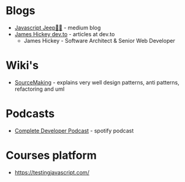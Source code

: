 # Blogs

- [Javascript Jeep🚙💨](https://medium.com/@jagathishsaravanan) - medium blog
- [James Hickey dev.to](https://dev.to/jamesmh) - articles at dev.to
  - James Hickey - Software Architect & Senior Web Developer

# Wiki's

- [SourceMaking](https://sourcemaking.com/) - explains very well design patterns, anti patterns, refactoring and uml

# Podcasts

- [Complete Developer Podcast](https://open.spotify.com/show/6TdLKSIN3n37d8w6REhXfN) - spotify podcast

# Courses platform

- https://testingjavascript.com/
